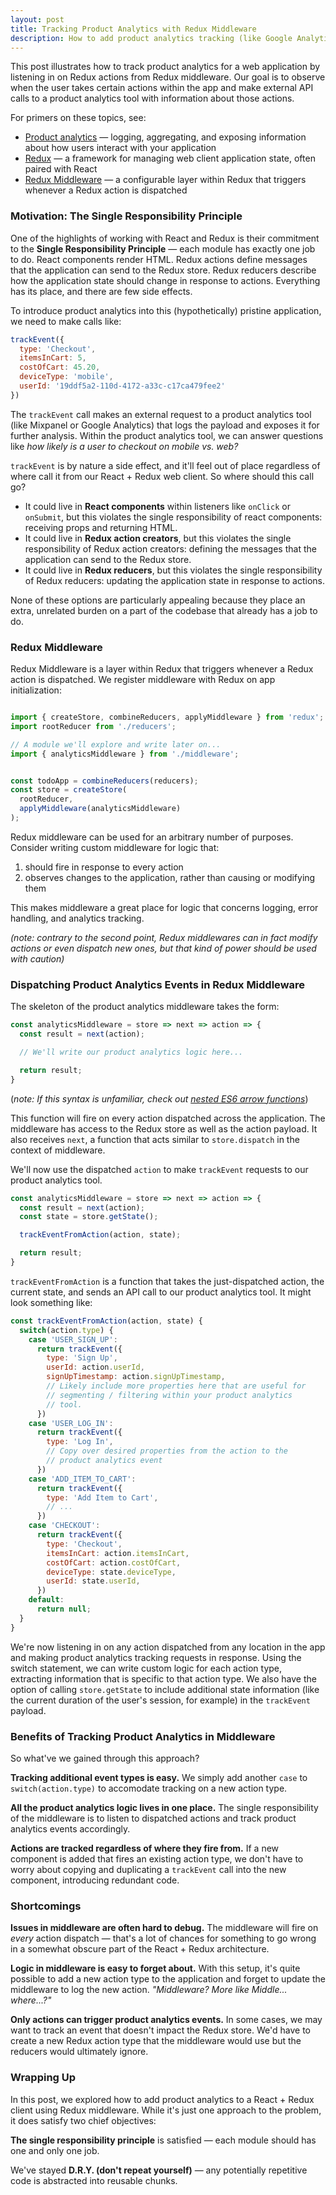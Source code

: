 ```yaml
---
layout: post
title: Tracking Product Analytics with Redux Middleware
description: How to add product analytics tracking (like Google Analytics) into a React + Redux web app client using Redux middleware.
---
```


This post illustrates how to track product analytics for a web application by listening in on Redux actions from Redux middleware. Our goal is to observe when the user takes certain actions within the app and make external API calls to a product analytics tool with information about those actions.

For primers on these topics, see:
 - [Product analytics](https://mixpanel.com/topics/what-is-product-analytics/) — logging, aggregating, and exposing information about how users interact with your application
 - [Redux](https://redux.js.org/introduction/getting-started) — a framework for managing web client application state, often paired with React
 - [Redux Middleware](https://redux.js.org/advanced/middleware) — a configurable layer within Redux that triggers whenever a Redux action is dispatched

### Motivation: The Single Responsibility Principle

One of the highlights of working with React and Redux is their commitment to the **Single Responsibility Principle** — each module has exactly one job to do. React components render HTML. Redux actions define messages that the application can send to the Redux store. Redux reducers describe how the application state should change in response to actions. Everything has its place, and there are few side effects.

To introduce product analytics into this (hypothetically) pristine application, we need to make calls like:


```javascript
trackEvent({
  type: 'Checkout',
  itemsInCart: 5,
  costOfCart: 45.20,
  deviceType: 'mobile',
  userId: '19ddf5a2-110d-4172-a33c-c17ca479fee2'
})
```

The `trackEvent` call makes an external request to a product analytics tool (like Mixpanel or Google Analytics) that logs the payload and exposes it for further analysis. Within the product analytics tool, we can answer questions like *how likely is a user to checkout on mobile vs. web?*

`trackEvent` is by nature a side effect, and it'll feel out of place regardless of where call it from our React + Redux web client. So where should this call go?

 - It could live in **React components** within listeners like `onClick` or `onSubmit`, but this violates the single responsibility of react components: receiving props and returning HTML.
 - It could live in **Redux action creators**, but this violates the single responsibility of Redux action creators: defining the messages that the application can send to the Redux store.
 - It could live in **Redux reducers**, but this violates the single responsibility of Redux reducers: updating the application state in response to actions.

 None of these options are particularly appealing because they place an extra, unrelated burden on a part of the codebase that already has a job to do.


### Redux Middleware

Redux Middleware is a layer within Redux that triggers whenever a Redux action is dispatched. We register middleware with Redux on app initialization:

```javascript

import { createStore, combineReducers, applyMiddleware } from 'redux';
import rootReducer from './reducers';

// A module we'll explore and write later on...
import { analyticsMiddleware } from './middleware';


const todoApp = combineReducers(reducers);
const store = createStore(
  rootReducer,
  applyMiddleware(analyticsMiddleware)
);
```

Redux middleware can be used for an arbitrary number of purposes. Consider writing custom middleware for logic that:

1. should fire in response to every action
2. observes changes to the application, rather than causing or modifying them

This makes middleware a great place for logic that concerns logging, error handling, and analytics tracking.

*(note: contrary to the second point, Redux middlewares can in fact modify actions or even dispatch new ones, but that kind of power should be used with caution)*

### Dispatching Product Analytics Events in Redux Middleware

The skeleton of the product analytics middleware takes the form:

```javascript
const analyticsMiddleware = store => next => action => {
  const result = next(action);

  // We'll write our product analytics logic here...

  return result;
}
```

(*note: If this syntax is unfamiliar, check out [nested ES6 arrow functions](https://stackoverflow.com/a/32787782)*)

This function will fire on every action dispatched across the application. The middleware has access to the Redux store as well as the  action payload. It also receives `next`, a function that acts similar to `store.dispatch` in the context of middleware.

We'll now use the dispatched `action` to make `trackEvent` requests to our product analytics tool.

```javascript
const analyticsMiddleware = store => next => action => {
  const result = next(action);
  const state = store.getState();

  trackEventFromAction(action, state);

  return result;
}
```

`trackEventFromAction` is a function that takes the just-dispatched action, the current state, and sends an API call to our product analytics tool. It might look something like:

```javascript
const trackEventFromAction(action, state) {
  switch(action.type) {
    case 'USER_SIGN_UP':
      return trackEvent({
        type: 'Sign Up',
        userId: action.userId,
        signUpTimestamp: action.signUpTimestamp,
        // Likely include more properties here that are useful for
        // segmenting / filtering within your product analytics
        // tool.
      })
    case 'USER_LOG_IN':
      return trackEvent({
        type: 'Log In',
        // Copy over desired properties from the action to the
        // product analytics event
      })
    case 'ADD_ITEM_TO_CART':
      return trackEvent({
        type: 'Add Item to Cart',
        // ...
      })
    case 'CHECKOUT':
      return trackEvent({
        type: 'Checkout',
        itemsInCart: action.itemsInCart,
        costOfCart: action.costOfCart,
        deviceType: state.deviceType,
        userId: state.userId,
      })
    default:
      return null;
  }
}
```

We're now listening in on any action dispatched from any location in the app and making product analytics tracking requests in response. Using the switch statement, we can write custom logic for each action type, extracting information that is specific to that action type. We also have the option of calling `store.getState` to include additional state information (like the current duration of the user's session, for example) in the `trackEvent` payload.

### Benefits of Tracking Product Analytics in Middleware

So what've we gained through this approach?

**Tracking additional event types is easy.** We simply add another `case` to `switch(action.type)` to accomodate tracking on a new action type.

**All the product analytics logic lives in one place.** The single responsibility of the middleware is to listen to dispatched actions and track product analytics events accordingly.

**Actions are tracked regardless of where they fire from.** If a new component is added that fires an existing action type, we don't have to worry about copying and duplicating a `trackEvent` call into the new component, introducing redundant code.

### Shortcomings

**Issues in middleware are often hard to debug.** The middleware will fire on *every* action dispatch — that's a lot of chances for something to go wrong in a somewhat obscure part of the React + Redux architecture.

**Logic in middleware is easy to forget about.** With this setup, it's quite possible to add a new action type to the application and forget to update the middleware to log the new action. *"Middleware? More like Middle... where...?"*

**Only actions can trigger product analytics events.** In some cases, we may want to track an event that doesn't impact the Redux store. We'd have to create a new Redux action type that the middleware would use but the reducers would ultimately ignore.


### Wrapping Up

In this post, we explored how to add product analytics to a React + Redux client using Redux middleware. While it's just one approach to the problem, it does satisfy two chief objectives:

**The single responsibility principle** is satisfied — each module should has one and only one job.

We've stayed **D.R.Y. (don't repeat yourself)** — any potentially repetitive code is abstracted into reusable chunks.